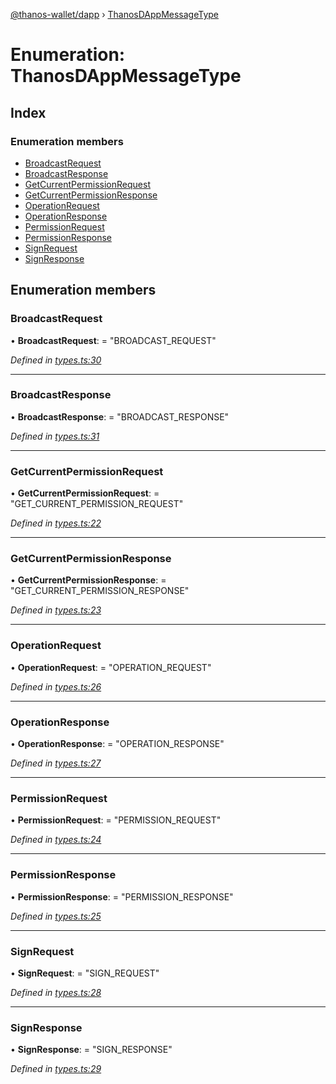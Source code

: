 [@thanos-wallet/dapp](../README.md) › [ThanosDAppMessageType](thanosdappmessagetype.md)

# Enumeration: ThanosDAppMessageType

## Index

### Enumeration members

* [BroadcastRequest](thanosdappmessagetype.md#broadcastrequest)
* [BroadcastResponse](thanosdappmessagetype.md#broadcastresponse)
* [GetCurrentPermissionRequest](thanosdappmessagetype.md#getcurrentpermissionrequest)
* [GetCurrentPermissionResponse](thanosdappmessagetype.md#getcurrentpermissionresponse)
* [OperationRequest](thanosdappmessagetype.md#operationrequest)
* [OperationResponse](thanosdappmessagetype.md#operationresponse)
* [PermissionRequest](thanosdappmessagetype.md#permissionrequest)
* [PermissionResponse](thanosdappmessagetype.md#permissionresponse)
* [SignRequest](thanosdappmessagetype.md#signrequest)
* [SignResponse](thanosdappmessagetype.md#signresponse)

## Enumeration members

###  BroadcastRequest

• **BroadcastRequest**: = "BROADCAST_REQUEST"

*Defined in [types.ts:30](https://github.com/madfish-solutions/thanoswallet-dapp/blob/bfb7add/src/types.ts#L30)*

___

###  BroadcastResponse

• **BroadcastResponse**: = "BROADCAST_RESPONSE"

*Defined in [types.ts:31](https://github.com/madfish-solutions/thanoswallet-dapp/blob/bfb7add/src/types.ts#L31)*

___

###  GetCurrentPermissionRequest

• **GetCurrentPermissionRequest**: = "GET_CURRENT_PERMISSION_REQUEST"

*Defined in [types.ts:22](https://github.com/madfish-solutions/thanoswallet-dapp/blob/bfb7add/src/types.ts#L22)*

___

###  GetCurrentPermissionResponse

• **GetCurrentPermissionResponse**: = "GET_CURRENT_PERMISSION_RESPONSE"

*Defined in [types.ts:23](https://github.com/madfish-solutions/thanoswallet-dapp/blob/bfb7add/src/types.ts#L23)*

___

###  OperationRequest

• **OperationRequest**: = "OPERATION_REQUEST"

*Defined in [types.ts:26](https://github.com/madfish-solutions/thanoswallet-dapp/blob/bfb7add/src/types.ts#L26)*

___

###  OperationResponse

• **OperationResponse**: = "OPERATION_RESPONSE"

*Defined in [types.ts:27](https://github.com/madfish-solutions/thanoswallet-dapp/blob/bfb7add/src/types.ts#L27)*

___

###  PermissionRequest

• **PermissionRequest**: = "PERMISSION_REQUEST"

*Defined in [types.ts:24](https://github.com/madfish-solutions/thanoswallet-dapp/blob/bfb7add/src/types.ts#L24)*

___

###  PermissionResponse

• **PermissionResponse**: = "PERMISSION_RESPONSE"

*Defined in [types.ts:25](https://github.com/madfish-solutions/thanoswallet-dapp/blob/bfb7add/src/types.ts#L25)*

___

###  SignRequest

• **SignRequest**: = "SIGN_REQUEST"

*Defined in [types.ts:28](https://github.com/madfish-solutions/thanoswallet-dapp/blob/bfb7add/src/types.ts#L28)*

___

###  SignResponse

• **SignResponse**: = "SIGN_RESPONSE"

*Defined in [types.ts:29](https://github.com/madfish-solutions/thanoswallet-dapp/blob/bfb7add/src/types.ts#L29)*
